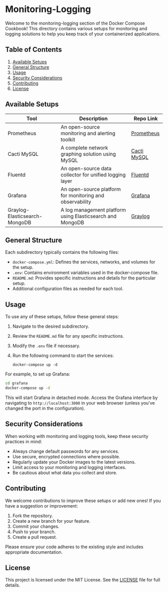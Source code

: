 # Monitoring-Logging

Welcome to the monitoring-logging section of the Docker Compose Cookbook! This directory contains various setups for monitoring and logging solutions to help you keep track of your containerized applications.

## Table of Contents

1. [Available Setups](#available-setups)
2. [General Structure](#general-structure)
3. [Usage](#usage)
4. [Security Considerations](#security-considerations)
5. [Contributing](#contributing)
6. [License](#license)

## Available Setups

| Tool | Description | Repo Link |
|------|-------------|-----------|
| Prometheus | An open-source monitoring and alerting toolkit | [Prometheus](https://github.com/vintagedon/docker-compose-cookbook/tree/main/monitoring-logging/Prometheus) |
| Cacti MySQL | A complete network graphing solution using MySQL | [Cacti MySQL](https://github.com/vintagedon/docker-compose-cookbook/tree/main/monitoring-logging/cacti-mysql) |
| Fluentd | An open-source data collector for unified logging layer | [Fluentd](https://github.com/vintagedon/docker-compose-cookbook/tree/main/monitoring-logging/fluentd) |
| Grafana | An open-source platform for monitoring and observability | [Grafana](https://github.com/vintagedon/docker-compose-cookbook/tree/main/monitoring-logging/grafana) |
| Graylog-Elasticsearch-MongoDB | A log management platform using Elasticsearch and MongoDB | [Graylog](https://github.com/vintagedon/docker-compose-cookbook/tree/main/monitoring-logging/graylog-elasticsearch-mongodb) |

## General Structure

Each subdirectory typically contains the following files:

- `docker-compose.yml`: Defines the services, networks, and volumes for the setup.
- `.env`: Contains environment variables used in the docker-compose file.
- `README.md`: Provides specific instructions and details for the particular setup.
- Additional configuration files as needed for each tool.

## Usage

To use any of these setups, follow these general steps:

1. Navigate to the desired subdirectory.
2. Review the `README.md` file for any specific instructions.
3. Modify the `.env` file if necessary.
4. Run the following command to start the services:

   ```
   docker-compose up -d
   ```

For example, to set up Grafana:

```bash
cd grafana
docker-compose up -d
```

This will start Grafana in detached mode. Access the Grafana interface by navigating to `http://localhost:3000` in your web browser (unless you've changed the port in the configuration).

## Security Considerations

When working with monitoring and logging tools, keep these security practices in mind:

- Always change default passwords for any services.
- Use secure, encrypted connections where possible.
- Regularly update your Docker images to the latest versions.
- Limit access to your monitoring and logging interfaces.
- Be cautious about what data you collect and store.

## Contributing

We welcome contributions to improve these setups or add new ones! If you have a suggestion or improvement:

1. Fork the repository.
2. Create a new branch for your feature.
3. Commit your changes.
4. Push to your branch.
5. Create a pull request.

Please ensure your code adheres to the existing style and includes appropriate documentation.

## License

This project is licensed under the MIT License. See the [LICENSE](https://github.com/vintagedon/docker-compose-cookbook/blob/main/LICENSE) file for full details.
